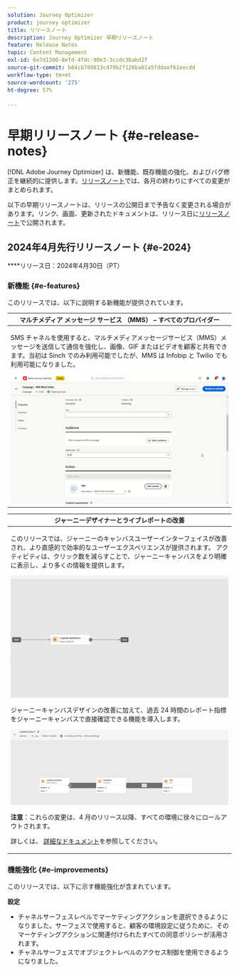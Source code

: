 ```yaml
---
solution: Journey Optimizer
product: journey optimizer
title: リリースノート
description: Journey Optimizer 早期リリースノート
feature: Release Notes
topic: Content Management
exl-id: 6e7d1300-8efd-4fdc-90e3-3ccdc3babd2f
source-git-commit: b64cb709813c479b2f126ba61a5fddaef61eecdd
workflow-type: tm+mt
source-wordcount: '275'
ht-degree: 57%

---
```


# 早期リリースノート {#e-release-notes}

[!DNL Adobe Journey Optimizer] は、新機能、既存機能の強化、およびバグ修正を継続的に提供します。[リリースノート](release-notes.md)では、各月の終わりにすべての変更がまとめられます。

以下の早期リリースノートは、リリースの公開日まで予告なく変更される場合があります。リンク、画面、更新されたドキュメントは、リリース日に[リリースノート](release-notes.md)で公開されます。

## 2024年4月先行リリースノート {#e-2024}

****&#x200B;リリース日：2024年4月30日（PT）

### 新機能 {#e-features}

このリリースでは、以下に説明する新機能が提供されています。

<!--table>
<thead>
<tr>
<th><strong>Business rules - Private Beta</strong><br/></th>
</tr>
</thead>
<tbody>
<tr>
<td>
<p>It is now possible to create and apply rule sets to your marketing communications.  </p>
</td>
</tr>
</tbody>
</table-->

<!--table>
<thead>
<tr>
<th><strong>Experience Decisioning - Limited Availability</strong><br/></th>
</tr>
</thead>
<tbody>
<tr>
<td>
<p>Experience Decisioning simplifies personalization by offering a centralized catalog of marketing offers known as 'decision items' and a sophisticated decision engine. This engine leverages rules and ranking criteria to select and present the most relevant decision items to each individual.</p>
<p>These decision items are seamlessly integrated into a wide range of inbound surfaces through the new code-based experience channel, now accessible within Journey Optimizer campaigns. Experience Decisioning decision policies are available for use in code-based experience campaigns only.</p>
<p>Experience Decisioning is currently only available for a set of organizations (Limited Availability). To gain access, contact your Adobe representative.</p>
</td>
</tr>
</tbody>
</table-->

<!--table>
<thead>
<tr>
<th><strong>Personalization - Local Lookups - Multi-Entity Support - Beta</strong><br/></th>
</tr>
</thead>
<tbody>
<tr>
<td>
<p>TBD</p>
</td>
</tr>
</tbody>
</table-->

<table>
<thead>
<tr>
<th><strong>マルチメディア メッセージ サービス （MMS） – すべてのプロバイダー</strong><br/></th>
</tr>
</thead>
<tbody>
<tr>
<td>
<p>SMS チャネルを使用すると、マルチメディアメッセージサービス（MMS）メッセージを送信して通信を強化し、画像、GIF またはビデオを顧客と共有できます。当初は Sinch でのみ利用可能でしたが、MMS は Infobip と Twilio でも利用可能になりました。</p>
<img src="assets/do-not-localize/mms.gif"/>
</td>
</tr>
</tbody>
</table>

<table>
<thead>
<tr>
<th><strong>ジャーニーデザイナーとライブレポートの改善</strong><br/></th>
</tr>
</thead>
<tbody>
<tr>
<td>
<p>このリリースでは、ジャーニーのキャンバスユーザーインターフェイスが改善され、より直感的で効率的なユーザーエクスペリエンスが提供されます。 アクティビティは、クリック数を減らすことで、ジャーニーキャンバスをより明確に表示し、より多くの情報を提供します。</p>
<img src="assets/new-canvas3.gif"/>
<p>ジャーニーキャンバスデザインの改善に加えて、過去 24 時間のレポート指標をジャーニーキャンバスで直接確認できる機能を導入します。 </p>
<img src="assets/new-canvas6bis.png"/>
<p><strong>注意</strong>：これらの変更は、4 月のリリース以降、すべての環境に徐々にロールアウトされます。</p>
<p>詳しくは、 <a href="new-canvas.md">詳細なドキュメント</a>を参照してください。</p>
</td>
</tr>
</tbody>
</table>

<!-- table>
<thead>
<tr>
<th><strong>AI Assistant - Experience Variant Generation - Beta</strong><br/></th>
</tr>
</thead>
<tbody>
<tr>
<td>
<p>Once you have created and personalized your message, take your content to the next level with the AI assistant. You can now use the AI assistant to optimize your message's impact by experimenting with different main titles, and images. Each variant is managed as a unique Treatment, to measure and compare which title effectively generates more clicks.</p>
</td>
</tr>
</tbody>
</table-->

<!--table>
<thead>
<tr>
<th><strong>IP Warmup Workflow - LA</strong><br/></th>
</tr>
</thead>
<tbody>
<tr>
<td>
<p>You can now easily perform IP warmup workflows directly from the Journey Optimizer interface in a standardized and efficient way that follows the best practices for optimal deliverability.</p>
</td>
</tr>
</tbody>
</table-->

<!--table>
<thead>
<tr>
<th><strong>Email Surface Personalization - Private beta </strong><br/></th>
</tr>
</thead>
<tbody>
<tr>
<td>
<p>You can now define dynamic subdomains and personalized header parameters when creating email channel surfaces, for increased flexibility and control over your email settings.</p>
</td>
</tr>
</tbody>
</table-->

### 機能強化 {#e-improvements}

このリリースでは、以下に示す機能強化が含まれています。

<!--
* **Experience Decisioning + Code-based experiences (LA)**: You can now leverage the Experience decisioning feature to use decision items in your code-based campaigns. Note: The Code-based experience channel and Experience decisioning are not available for organizations that have purchased the Adobe Healthcare Shield and Privacy and Security Shield add-on offerings.
-->
<!--
* **Expression Fragments supported for Web and In-App**: Expression fragments are now available for the Web and In-app channels. 
-->


<!--
* **DULE for AJO Channel Surface**: It is now possible to apply a label on certain profile attributes to restrict their usage inside a channel surface through marketing actions.
-->


<!--
* **List-Unsubscribe updates**: Following on the recent Gmail and Yahoo announcements for bulk senders, Journey Optimizer supports the "post/1-click" List-Unsubscribe option. 
-->

<!--
**Decision management** 

* The **Change log** tab allowing you to see all the changes that have been made to an offer or a decision has been removed. Changes related to offers and decisions can now be seen in the **Audits** menu.

**Experience decisionning**

From beta to LA, the following improvements that have been added:

* You can now leverage context data from Adobe Experience Platform in your decision rules using the **Context data** tab.  
* A new "Manage Experience decisions" permission is now available for the Decision Management resource. It allows you to manage rights related to Experience Decisioning.   
* You can now add multiple capping rules for a given decision item in Experience Decisioning. This allows you to increase the level of control over the way offers are sent.
* You can now create custom reporting dashboards of Experience Decisioning campaigns using [!DNL Customer Journey Analytics].
-->



**設定**

* チャネルサーフェスレベルでマーケティングアクションを選択できるようになりました。サーフェスで使用すると、顧客の環境設定に従うために、そのマーケティングアクションに関連付けられたすべての同意ポリシーが活用されます。
* チャネルサーフェスでオブジェクトレベルのアクセス制御を使用できるようになりました。

